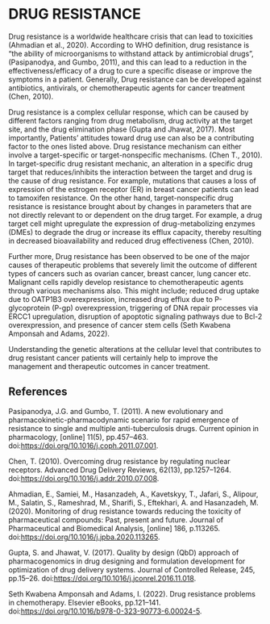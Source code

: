 # DRUG RESISTANCE

Drug resistance is a worldwide healthcare crisis that can lead to toxicities (Ahmadian et al., 2020). According to WHO definition, drug resistance is “the ability of microorganisms to withstand attack by antimicrobial drugs”, (Pasipanodya, and Gumbo, 2011), and this can lead to a reduction in the effectiveness/efficacy of a drug to cure a specific disease or improve the symptoms in a patient. Generally, Drug resistance can be developed against antibiotics, antivirals, or chemotherapeutic agents for cancer treatment (Chen, 2010). 

Drug resistance is a complex cellular response, which can be caused by different factors ranging from drug metabolism, drug activity at the target site, and the drug elimination phase (Gupta and Jhawat, 2017). Most importantly, Patients’ attitudes toward drug use can also be a contributing factor to the ones listed above. Drug resistance mechanism can either involve a target-specific or target-nonspecific mechanisms. (Chen T., 2010). In target-specific drug resistant mechanic, an alteration in a specific drug target that reduces/inhibits the interaction between the target and drug is the cause of drug resistance. For example, mutations that causes a loss of expression of the estrogen receptor (ER) in breast cancer patients can lead to tamoxifen resistance. On the other hand, target-nonspecific drug resistance is resistance brought about by changes in parameters that are not directly relevant to or dependent on the drug target. For example, a drug target cell might upregulate the expression of drug-metabolizing enzymes (DMEs) to degrade the drug or increase its efflux capacity, thereby resulting in decreased bioavailability and reduced drug effectiveness (Chen, 2010). 

Further more, Drug resistance has been observed to be one of the major causes of therapeutic problems that severely limit the outcome of different types of cancers such as ovarian cancer, breast cancer, lung cancer etc. Malignant cells rapidly develop resistance to chemotherapeutic agents through various mechanisms also. This might include; reduced drug uptake due to OATP1B3 overexpression, increased drug efflux due to P-glycoprotein (P-gp) overexpression, triggering of DNA repair processes via ERCC1 upregulation, disruption of apoptotic signaling pathways due to Bcl-2 overexpression, and presence of cancer stem cells (Seth Kwabena Amponsah and Adams, 2022). 

Understanding the genetic alterations at the cellular level that contributes to drug resistant cancer patients will certainly help to improve the management and therapeutic outcomes in cancer treatment.
## References

Pasipanodya, J.G. and Gumbo, T. (2011). A new evolutionary and pharmacokinetic-pharmacodynamic scenario for rapid emergence of resistance to single and multiple anti-tuberculosis drugs. Current opinion in pharmacology, [online] 11(5), pp.457–463. doi:https://doi.org/10.1016/j.coph.2011.07.001.

Chen, T. (2010). Overcoming drug resistance by regulating nuclear receptors. Advanced Drug Delivery Reviews, 62(13), pp.1257–1264. doi:https://doi.org/10.1016/j.addr.2010.07.008.

Ahmadian, E., Samiei, M., Hasanzadeh, A., Kavetskyy, T., Jafari, S., Alipour, M., Salatin, S., Rameshrad, M., Sharifi, S., Eftekhari, A. and Hasanzadeh, M. (2020). Monitoring of drug resistance towards reducing the toxicity of pharmaceutical compounds: Past, present and future. Journal of Pharmaceutical and Biomedical Analysis, [online] 186, p.113265. doi:https://doi.org/10.1016/j.jpba.2020.113265.

Gupta, S. and Jhawat, V. (2017). Quality by design (QbD) approach of pharmacogenomics in drug designing and formulation development for optimization of drug delivery systems. Journal of Controlled Release, 245, pp.15–26. doi:https://doi.org/10.1016/j.jconrel.2016.11.018.

Seth Kwabena Amponsah and Adams, I. (2022). Drug resistance problems in chemotherapy. Elsevier eBooks, pp.121–141. doi:https://doi.org/10.1016/b978-0-323-90773-6.00024-5.


